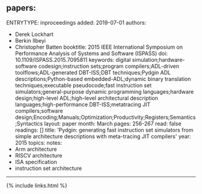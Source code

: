 papers:
---
ENTRYTYPE: inproceedings
added: 2019-07-01
authors:
- Derek Lockhart
- Berkin Ilbeyi
- Christopher Batten
booktitle: 2015 IEEE International Symposium on Performance Analysis of Systems and Software (ISPASS)
doi: 10.1109/ISPASS.2015.7095811
keywords: digital simulation;hardware-software codesign;instruction sets;program compilers;ADL-driven toolflows;ADL-generated DBT-ISS;DBT techniques;Pydgin
  ADL descriptions;Python-based embedded-ADL;dynamic binary translation techniques;executable pseudocode;fast instruction set simulators;general-purpose
  dynamic programming languages;hardware design;high-level ADL;high-level architectural description languages;high-performance DBT-ISS;metatracing JIT compilers;software
  design;Encoding;Manuals;Optimization;Productivity;Registers;Semantics;Syntactics
layout: paper
month: March
pages: 256-267
read: false
readings: []
title: 'Pydgin: generating fast instruction set simulators from simple architecture descriptions with meta-tracing JIT compilers'
year: 2015
topics:
notes:
- Arm architecture
- RISCV architecture
- ISA specification
- instruction set architecture
----

{% include links.html %}
